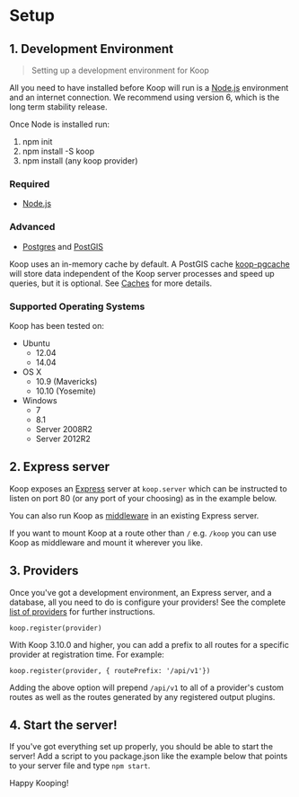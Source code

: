 # Setup

## 1. Development Environment

> Setting up a development environment for Koop

All you need to have installed before Koop will run is a [Node.js](https://nodejs.org/) environment and an internet connection. We recommend using version 6, which is the long term stability release.

Once Node is installed run:

1. npm init
2. npm install -S koop
3. npm install (any koop provider)

### Required

- [Node.js](https://nodejs.org/download/)

### Advanced

- [Postgres](https://wiki.postgresql.org/wiki/Detailed_installation_guides) and [PostGIS](http://postgis.net/install)

Koop uses an in-memory cache by default. A PostGIS cache [koop-pgcache](https://github.com/koopjs/koop-pgcache) will store data independent of the Koop server processes and speed up queries, but it is optional. See [Caches](../caches.md) for more details.

### Supported Operating Systems

Koop has been tested on:

- Ubuntu
  - 12.04
  - 14.04
- OS X
  - 10.9 (Mavericks)
  - 10.10 (Yosemite)
- Windows
  - 7
  - 8.1
  - Server 2008R2
  - Server 2012R2

## 2. Express server

Koop exposes an [Express](https://expressjs.com) server at `koop.server` which can be instructed to listen on port 80 (or any port of your choosing) as in the example below.

<script src="https://gist.github.com/dmfenton/fb27fafcc82089cf6099d22f443a18ba.js"></script>

You can also run Koop as [middleware](https://expressjs.com/en/guide/using-middleware.html) in an existing Express server.

<script src="https://gist.github.com/dmfenton/d457518ab46790d7af136589bb7258d6.js"></script>

If you want to mount Koop at a route other than `/` e.g. `/koop` you can use Koop as middleware and mount it wherever you like.

<script src="https://gist.github.com/dmfenton/1f252732bfa66bca4ff0a21628fb7ec1.js"></script>

## 3. Providers

Once you've got a development environment, an Express server, and a database, all you need to do is configure your providers! See the complete [list of providers](../docs/providers.md) for further instructions.

`koop.register(provider)`

With Koop 3.10.0 and higher, you can add a prefix to all routes for a specific provider at registration time. For example:

`koop.register(provider, { routePrefix: '/api/v1'})`  

Adding the above option will prepend `/api/v1` to all of a provider's custom routes as well as the routes generated by any registered output plugins.

## 4. Start the server!

If you've got everything set up properly, you should be able to start the server! Add a script to you package.json like the example below that points to your server file and type `npm start`.

<script src="https://gist.github.com/dmfenton/114c09b3befd8e60b3a30ff5f65d8c82.js"></script>

Happy Kooping!
